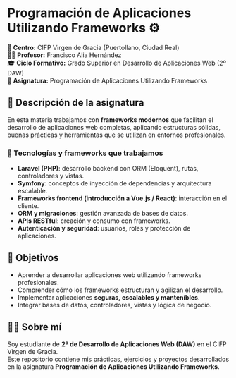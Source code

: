 # Programación de Aplicaciones Utilizando Frameworks ⚙️

📍 **Centro:** CIFP Virgen de Gracia (Puertollano, Ciudad Real)  
👨‍🏫 **Profesor:** Francisco Alia Hernández  
🎓 **Ciclo Formativo:** Grado Superior en Desarrollo de Aplicaciones Web (2º DAW)  
📘 **Asignatura:** Programación de Aplicaciones Utilizando Frameworks  

## 📖 Descripción de la asignatura
En esta materia trabajamos con **frameworks modernos** que facilitan el desarrollo de aplicaciones web completas, aplicando estructuras sólidas, buenas prácticas y herramientas que se utilizan en entornos profesionales.

### 🔧 Tecnologías y frameworks que trabajamos
- **Laravel (PHP)**: desarrollo backend con ORM (Eloquent), rutas, controladores y vistas.  
- **Symfony**: conceptos de inyección de dependencias y arquitectura escalable.  
- **Frameworks frontend (introducción a Vue.js / React)**: interacción en el cliente.  
- **ORM y migraciones**: gestión avanzada de bases de datos.  
- **APIs RESTful**: creación y consumo con frameworks.  
- **Autenticación y seguridad**: usuarios, roles y protección de aplicaciones.  

## 🎯 Objetivos
- Aprender a desarrollar aplicaciones web utilizando frameworks profesionales.  
- Comprender cómo los frameworks estructuran y agilizan el desarrollo.  
- Implementar aplicaciones **seguras, escalables y mantenibles**.  
- Integrar bases de datos, controladores, vistas y lógica de negocio.  

## 👨‍💻 Sobre mí
Soy estudiante de **2º de Desarrollo de Aplicaciones Web (DAW)** en el CIFP Virgen de Gracia.  
Este repositorio contiene mis prácticas, ejercicios y proyectos desarrollados en la asignatura **Programación de Aplicaciones Utilizando Frameworks**.  
